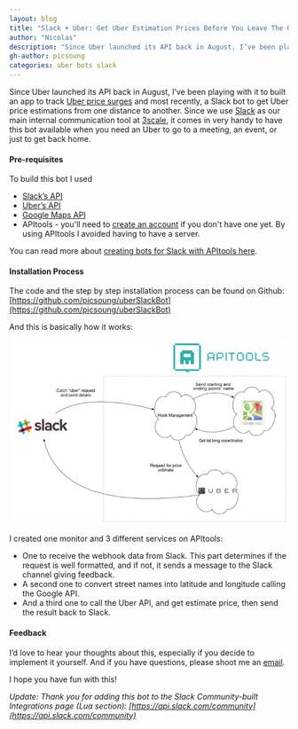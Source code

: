```yaml
---
layout: blog
title: "Slack + Uber: Get Uber Estimation Prices Before You Leave The Office"
author: "Nicolas"
description: "Since Uber launched its API back in August, I’ve been playing with it to built an app to track Uber price surges and most recently, a Slack bot to get Uber price estimations from one distance to another. Since we use Slack as our main internal communication tool at 3scale (...)"
gh-author: picsoung
categories: uber bots slack
---
```

Since Uber launched its API back in August, I’ve been playing with it to built an app to track [Uber price surges](http://www.forbes.com/sites/frankbi/2014/12/17/what-uber-price-surge-data-tells-us-about-where-we-live/ 'Uber price surges') and most recently, a Slack bot to get Uber price estimations from one distance to another. Since we use [Slack](https://slack.com/ 'Slack') as our main internal communication tool at [3scale](http://www.3scale.net/ '3scale'), it comes in very handy to have this bot available when you need an Uber to go to a meeting, an event, or just to get back home.

#### Pre-requisites

To build this bot I used 

- [Slack’s API](https://api.slack.com/ 'Slack API')
- [Uber’s API](https://developer.uber.com/ 'Uber API')
- [Google Maps API](https://developers.google.com/maps/)
- APItools - you'll need to [create an account](https://www.apitools.com 'Create an account on APItools') if you don't have one yet. By using APItools I avoided having to have a server. 

You can read more about [creating bots for Slack with APItools here](https://docs.apitools.com/blog/2015/01/15/a-slack-bot-without-a-server.html 'Creating bots for Slack without a server').

#### Installation Process

The code and the step by step installation process can be found on Github:
[https://github.com/picsoung/uberSlackBot](https://github.com/picsoung/uberSlackBot)

And this is basically how it works:

![Schema Uber Bot for Slack](/images/schema_uber_bot.png)

I created one monitor and 3 different services on APItools:

- One to receive the webhook data from Slack. This part determines if the request is well formatted, and if not, it sends a message to the Slack channel giving feedback.
- A second one to convert street names into latitude and longitude calling the Google API.
- And a third one to call the Uber API, and get estimate price, then send the result back to Slack.

#### Feedback
I’d love to hear your thoughts about this, especially if you decide to implement it yourself. And if you have questions, please shoot me an [email](mailto:nicolas@3scale.net).

I hope you have fun with this!

*Update: Thank you for adding this bot to the Slack Community-built Integrations page (Lua section): [https://api.slack.com/community](https://api.slack.com/community)*